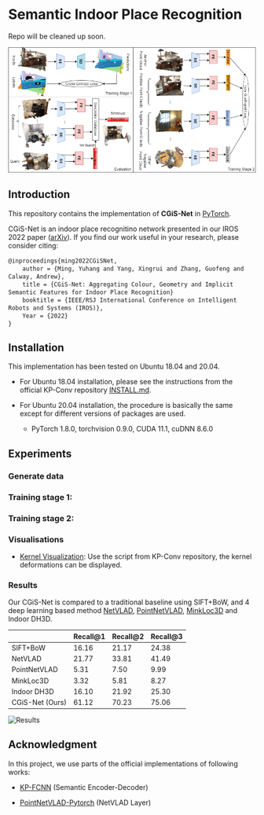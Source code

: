 # Semantic Indoor Place Recognition

Repo will be cleaned up soon.

![Overview](./doc/overview.png)

## Introduction

This repository contains the implementation of **CGiS-Net** in [PyTorch](https://pytorch.org/).
 
CGiS-Net is an indoor place recognitino network presented in our IROS 2022 paper ([arXiv](https://arxiv.org/abs/2202.02070)). If you find our work useful in your research, please consider citing:

```
@inproceedings{ming2022CGiSNet,
    author = {Ming, Yuhang and Yang, Xingrui and Zhang, Guofeng and Calway, Andrew},
    title = {CGiS-Net: Aggregating Colour, Geometry and Implicit Semantic Features for Indoor Place Recognition}
    booktitle = {IEEE/RSJ International Conference on Intelligent Robots and Systems (IROS)},
    Year = {2022}
}
```

## Installation

This implementation has been tested on Ubuntu 18.04 and 20.04. 

* For Ubuntu 18.04 installation, please see the instructions from the official KP-Conv repository [INSTALL.md](https://github.com/HuguesTHOMAS/KPConv-PyTorch/blob/master/INSTALL.md).

* For Ubuntu 20.04 installation, the procedure is basically the same except for different versions of packages are used.

    - PyTorch 1.8.0, torchvision 0.9.0, CUDA 11.1, cuDNN 8.6.0

## Experiments

### Generate data


### Training stage 1:


### Training stage 2:


### Visualisations
* [Kernel Visualization](./doc/visualization_guide.md): Use the script from KP-Conv repository, the kernel deformations can be displayed.

### Results

Our CGiS-Net is compared to a traditional baseline using SIFT+BoW, and 4 deep learning based method [NetVLAD](https://github.com/Nanne/pytorch-NetVlad), [PointNetVLAD](https://github.com/cattaneod/PointNetVlad-Pytorch), [MinkLoc3D](https://github.com/jac99/MinkLoc3D) and Indoor DH3D.

|   |Recall@1|Recall@2|Recall@3|
|---|---|---|---|
| SIFT+BoW  | 16.16  | 21.17  | 24.38  |
| NetVLAD  | 21.77  | 33.81  | 41.49  |
| PointNetVLAD  | 5.31  | 7.50  | 9.99  |
| MinkLoc3D  | 3.32  | 5.81  | 8.27  |
| Indoor DH3D  | 16.10  | 21.92  | 25.30  |
| CGiS-Net (Ours)  | 61.12  | 70.23  | 75.06  |

![Results](./doc/results.png)


## Acknowledgment

In this project, we use parts of the official implementations of following works:

* <a href="https://github.com/HuguesTHOMAS/KPConv-PyTorch">KP-FCNN</a> (Semantic Encoder-Decoder)

* <a href="https://github.com/cattaneod/PointNetVlad-Pytorch">PointNetVLAD-Pytorch</a> (NetVLAD Layer)

